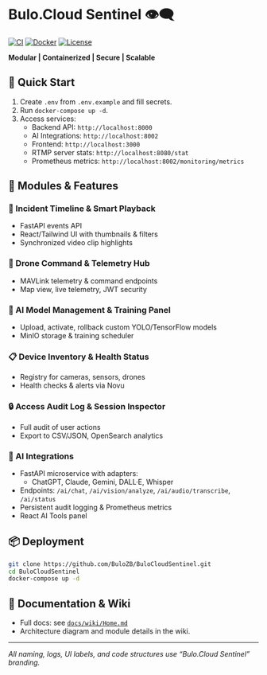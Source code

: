 # Bulo.Cloud Sentinel 👁️‍🗨️

[![CI](https://github.com/BuloZB/BuloCloudSentinel/actions/workflows/ci.yml/badge.svg)](https://github.com/BuloZB/BuloCloudSentinel/actions/workflows/ci.yml)
[![Docker](https://img.shields.io/docker/cloud/build/bulozbd/bulo-cloud-sentinel)](https://hub.docker.com/r/bulozbd/bulo-cloud-sentinel)
[![License](https://img.shields.io/github/license/BuloZB/BuloCloudSentinel)]()

**Modular | Containerized | Secure | Scalable**

## 🚀 Quick Start

1. Create `.env` from `.env.example` and fill secrets.
2. Run `docker-compose up -d`.
3. Access services:
   - Backend API: `http://localhost:8000`
   - AI Integrations: `http://localhost:8002`
   - Frontend: `http://localhost:3000`
   - RTMP server stats: `http://localhost:8080/stat`
   - Prometheus metrics: `http://localhost:8002/monitoring/metrics`

## 📖 Modules & Features

### 🎥 Incident Timeline & Smart Playback
- FastAPI events API
- React/Tailwind UI with thumbnails & filters
- Synchronized video clip highlights

### 🚁 Drone Command & Telemetry Hub
- MAVLink telemetry & command endpoints
- Map view, live telemetry, JWT security

### 🤖 AI Model Management & Training Panel
- Upload, activate, rollback custom YOLO/TensorFlow models
- MinIO storage & training scheduler

### 📋 Device Inventory & Health Status
- Registry for cameras, sensors, drones
- Health checks & alerts via Novu

### 🔒 Access Audit Log & Session Inspector
- Full audit of user actions
- Export to CSV/JSON, OpenSearch analytics

### 🧠 AI Integrations
- FastAPI microservice with adapters:
  - ChatGPT, Claude, Gemini, DALL·E, Whisper
- Endpoints: `/ai/chat`, `/ai/vision/analyze`, `/ai/audio/transcribe`, `/ai/status`
- Persistent audit logging & Prometheus metrics
- React AI Tools panel

## 📦 Deployment

```bash
git clone https://github.com/BuloZB/BuloCloudSentinel.git
cd BuloCloudSentinel
docker-compose up -d
```

## 📄 Documentation & Wiki

- Full docs: see [`docs/wiki/Home.md`](docs/wiki/Home.md)
- Architecture diagram and module details in the wiki.

---

*All naming, logs, UI labels, and code structures use “Bulo.Cloud Sentinel” branding.*
